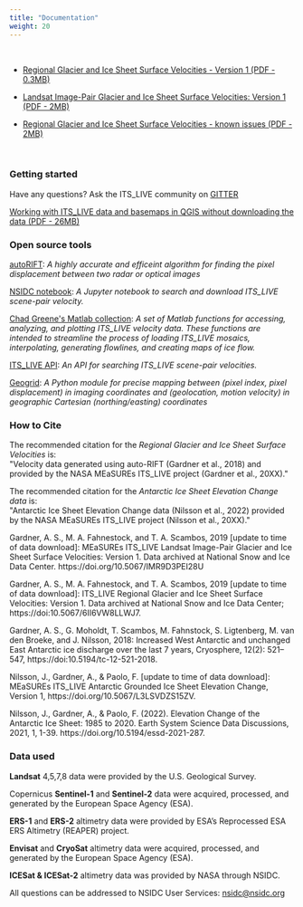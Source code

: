 ```yaml
---
title: "Documentation"
weight: 20
---
```


<br>

* [Regional Glacier and Ice Sheet Surface Velocities - Version 1 (PDF - 0.3MB)](http://its-live-data.jpl.nasa.gov.s3.amazonaws.com/documentation/ITS_LIVE-Regional-Glacier-and-Ice-Sheet-Surface-Velocities.pdf)

* [Landsat Image-Pair Glacier and Ice Sheet Surface Velocities: Version 1 (PDF - 2MB)](http://its-live-data.jpl.nasa.gov.s3.amazonaws.com/documentation/ITS_LIVE-Landsat-Scene-Pair-Velocities-v01.pdf)

* [Regional Glacier and Ice Sheet Surface Velocities - known issues (PDF - 2MB)](http://its-live-data.jpl.nasa.gov.s3.amazonaws.com/documentation/ITS_LIVE-Regional-Glacier-and-Ice-Sheet-Surface-Velocities-Known-Issues.pdf)

<br>

### Getting started

Have any questions? Ask the ITS_LIVE community on [GITTER](https://gitter.im/its_live/community)

[Working with ITS_LIVE data and basemaps in QGIS without downloading the data (PDF - 26MB)](http://its-live-data.jpl.nasa.gov.s3.amazonaws.com/documentation/ITS_LIVE_using_QGIS.pdf)

### Open source tools

<p><a href="https://github.com/leiyangleon/autoRIFT"> autoRIFT</a>:<i> A highly accurate and efficeint algorithm for finding the pixel displacement between two radar or optical images</i> </p>
<p><a href="https://github.com/nsidc/NSIDC-Data-Tutorials/tree/itslive"> NSIDC notebook</a>:<i> A Jupyter notebook to search and download ITS_LIVE scene-pair velocity.</i> </p>
<p><a href="https://github.com/chadagreene/ITS_LIVE"> Chad Greene's Matlab collection</a>:<i> A set of Matlab functions for accessing, analyzing, and plotting ITS_LIVE velocity data. These functions are intended to streamline the process of loading ITS_LIVE mosaics, interpolating, generating flowlines, and creating maps of ice flow.</i> </p>
 <p><a href="https://staging.nsidc.org/apps/itslive-search/docs"> ITS_LIVE API</a>:<i> An API for searching ITS_LIVE scene-pair velocities.</i> </p>
<p><a href="https://github.com/leiyangleon/Geogrid"> Geogrid</a>:<i> A Python module for precise mapping between (pixel index, pixel displacement) in imaging coordinates and (geolocation, motion velocity) in geographic Cartesian (northing/easting) coordinates</i> </p>

### How to Cite

<p>The recommended citation for the <i>Regional Glacier and Ice Sheet Surface Velocities</i> is:<br/>
"Velocity data generated using auto-RIFT (Gardner et al., 2018) and provided by the NASA MEaSUREs ITS_LIVE project (Gardner et al., 20XX)."
</p>

<p>The recommended citation for the <i> Antarctic Ice Sheet Elevation Change data</i> is:<br/>
"Antarctic Ice Sheet Elevation Change data (Nilsson et al., 2022) provided by the NASA MEaSUREs ITS_LIVE project (Nilsson et al., 20XX)."
</p>

<p>Gardner, A. S., M. A. Fahnestock, and T. A. Scambos, 2019 [update to time of data download]: MEaSUREs ITS_LIVE Landsat Image-Pair Glacier and Ice Sheet Surface Velocities: Version 1. Data archived at National Snow and Ice Data Center. https://doi.org/10.5067/IMR9D3PEI28U</p>

<p>Gardner, A. S., M. A. Fahnestock, and T. A. Scambos, 2019 [update to time of data download]: ITS_LIVE Regional Glacier and Ice Sheet Surface
Velocities: Version 1. Data archived at National Snow and Ice Data Center; https://doi:10.5067/6II6VW8LLWJ7.</p>

<p>Gardner, A. S., G. Moholdt, T. Scambos, M. Fahnstock, S. Ligtenberg, M. van den Broeke, and J. Nilsson, 2018: Increased West Antarctic and unchanged East Antarctic ice discharge over the last 7 years, Cryosphere, 12(2): 521–547, https://doi:10.5194/tc-12-521-2018.</p>

<p>Nilsson, J., Gardner, A., & Paolo, F. [update to time of data download]: MEaSUREs ITS_LIVE Antarctic Grounded Ice Sheet Elevation Change, Version 1,  https://doi.org/10.5067/L3LSVDZS15ZV.</p>

<p> Nilsson, J., Gardner, A., & Paolo, F. (2022). Elevation Change of the Antarctic Ice Sheet: 1985 to 2020. Earth System Science Data Discussions, 2021, 1‚ 1-39. https://doi.org/10.5194/essd-2021-287.</p>



### Data used

<p><strong>Landsat</strong> 4,5,7,8 data were provided by the U.S. Geological Survey.</p>

<p>Copernicus <strong>Sentinel-1</strong> and <strong>Sentinel-2</strong> data were acquired, processed, and generated by the European Space Agency (ESA).</p>

<p><strong>ERS-1</strong> and <strong>ERS-2</strong> altimetry data were provided by ESA’s Reprocessed ESA ERS Altimetry (REAPER) project.</p>

<p><strong>Envisat</strong> and <strong>CryoSat</strong> altimetry data were acquired, processed, and generated by the European Space Agency (ESA).</p>

<p><strong>ICESat & ICESat-2</strong> altimetry data was provided by NASA through NSIDC.</p>


All questions can be addressed to NSIDC User Services: <a href="mailto:nsidc@nsidc.org">nsidc@nsidc.org</a>
